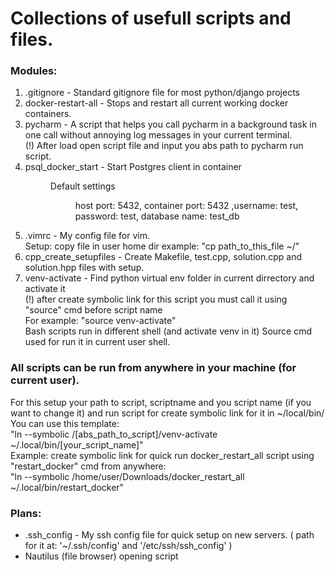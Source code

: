 <h1>Collections of usefull scripts and files.</h1>

<h3>Modules: </h3>
	<ol>
	<li>
		.gitignore - Standard gitignore file for most python/django projects
	</li>
	<li> 
		docker-restart-all - Stops and restart all current working docker containers.
	</li>
	<li> 
		pycharm - A script that helps you call pycharm in a background task in one call without annoying log messages in your current terminal.
        <div>(!) After load open script file and input you abs path to pycharm run script. </div>
	</li>
	<li>
		psql_docker_start - Start Postgres client in container
		<dir>Default settings 
			<dir>host port: 5432, container port: 5432 ,username: test, password: test, database name: test_db</dir>
		</dir>
	</li>
	<li>
		<div>.vimrc - My config file for vim.</div>
		<div>Setup: copy file in user home dir example: "cp path_to_this_file ~/" </div>
	<li>
		cpp_create_setupfiles - Create Makefile, test.cpp, solution.cpp and solution.hpp files with setup.
	</li>
	<li>
		<div>venv-activate - Find python virtual env folder in current dirrectory and activate it</div>
		<div> (!) after create symbolic link for this script you must call it using "source" cmd before script name 
			<div>For example: "source venv-activate" </div>
		</div>
		<div>Bash scripts run in different shell (and activate venv in it) Source cmd used for run it in current user shell.
	</li>
	</ol>
	<h3> All scripts can be run from anywhere in your machine (for current user).</h3>
	<div>
		For this setup your path to script, scriptname and you script name (if you want to change it)
		and run script for create symbolic link for it in ~/local/bin/ 
		<div>You can use this template:</div>
	</div>
	<div>
		"ln --symbolic /[abs_path_to_script]/venv-activate ~/.local/bin/[your_script_name]"
	</div>
	<div>Example: create symbolic link for quick run docker_restart_all script using "restart_docker" cmd from anywhere: </div> 
		<div>"ln --symbolic /home/user/Downloads/docker_restart_all ~/.local/bin/restart_docker"</div>
		
		
<h3>Plans: </h3>
	<ul>
	<li>
		.ssh_config - My ssh config file for quick setup on new servers.
		( path for it at: '~/.ssh/config'  and '/etc/ssh/ssh_config' )
	</li>
	<li>
		Nautilus (file browser) opening script
	</li>
